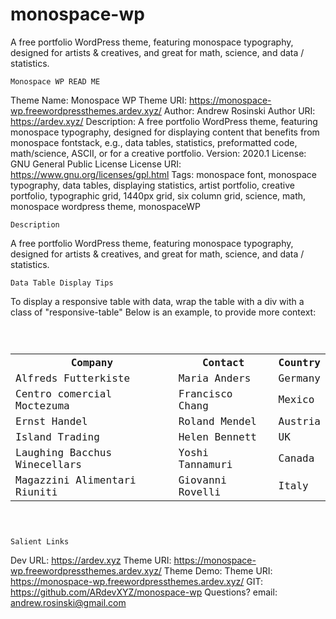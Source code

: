 # monospace-wp
A free portfolio WordPress theme, featuring monospace typography, designed for artists &amp; creatives, and great for math, science, and data / statistics. 

~~~~~~~~~~~~~~~~~~~~~~~~~~~~~~~~~~
Monospace WP READ ME
~~~~~~~~~~~~~~~~~~~~~~~~~~~~~~~~~~
Theme Name: Monospace WP
Theme URI: https://monospace-wp.freewordpressthemes.ardev.xyz/
Author: Andrew Rosinski
Author URI: https://ardev.xyz/
Description: A free portfolio WordPress theme, featuring monospace typography, designed for displaying content that benefits from monospace fontstack, e.g., data tables, statistics, preformatted code, math/science, ASCII, or for a creative portfolio. 
Version: 2020.1
License: GNU General Public License
License URI: https://www.gnu.org/licenses/gpl.html
Tags: monospace font, monospace typography, data tables, displaying statistics, artist portfolio, creative portfolio, typographic grid, 1440px grid, six column grid, science, math, monospace wordpress theme, monospaceWP


~~~~~~~~~~~~~~~~~~~~~~~~~~~~~~~~~~
Description
~~~~~~~~~~~~~~~~~~~~~~~~~~~~~~~~~~
A free portfolio WordPress theme, featuring monospace typography, designed for artists & creatives, and great for math, science, and data / statistics. 


~~~~~~~~~~~~~~~~~~~~~~~~~~~~~~~~~~
Data Table Display Tips
~~~~~~~~~~~~~~~~~~~~~~~~~~~~~~~~~~

To display a responsive table with data, wrap the table with a
div with a class of "responsive-table" Below is an example, to provide more context:

<code>
<div class="responsive-table">
<table>
  <tr>
    <th>Company</th>
    <th>Contact</th>
    <th>Country</th>
  </tr>
  <tr>
    <td>Alfreds Futterkiste</td>
    <td>Maria Anders</td>
    <td>Germany</td>
  </tr>
  <tr>
    <td>Centro comercial Moctezuma</td>
    <td>Francisco Chang</td>
    <td>Mexico</td>
  </tr>
  <tr>
    <td>Ernst Handel</td>
    <td>Roland Mendel</td>
    <td>Austria</td>
  </tr>
  <tr>
    <td>Island Trading</td>
    <td>Helen Bennett</td>
    <td>UK</td>
  </tr>
  <tr>
    <td>Laughing Bacchus Winecellars</td>
    <td>Yoshi Tannamuri</td>
    <td>Canada</td>
  </tr>
  <tr>
    <td>Magazzini Alimentari Riuniti</td>
    <td>Giovanni Rovelli</td>
    <td>Italy</td>
  </tr>
</table>
</div>
</code>



~~~~~~~~~~~~~~~~~~~~~~~~~~~~~~~~~~
Salient Links
~~~~~~~~~~~~~~~~~~~~~~~~~~~~~~~~~~

Dev URL: https://ardev.xyz 
Theme URI: https://monospace-wp.freewordpressthemes.ardev.xyz/
Theme Demo: Theme URI: https://monospace-wp.freewordpressthemes.ardev.xyz/
GIT: https://github.com/ARdevXYZ/monospace-wp
Questions? email: andrew.rosinski@gmail.com


